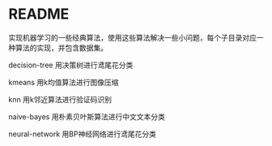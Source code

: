# README

实现机器学习的一些经典算法，使用这些算法解决一些小问题，每个子目录对应一种算法的实现，并包含数据集。

decision-tree 用决策树进行鸢尾花分类

kmeans 用k均值算法进行图像压缩

knn 用k邻近算法进行验证码识别

naive-bayes 用朴素贝叶斯算法进行中文文本分类

neural-network 用BP神经网络进行鸢尾花分类